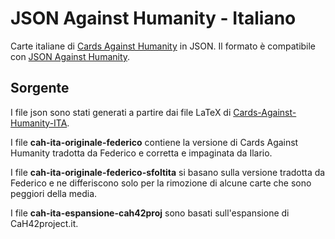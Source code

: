 # JSON Against Humanity - Italiano

Carte italiane di [Cards Against Humanity](https://cardsagainsthumanity.com/) in JSON. Il formato è compatibile con [JSON Against Humanity](https://github.com/crhallberg/json-against-humanity/).

## Sorgente

I file json sono stati generati a partire dai file LaTeX di [Cards-Against-Humanity-ITA](https://github.com/ilario/Cards-Against-Humanity-ITA).

I file **cah-ita-originale-federico** contiene la versione di Cards Against Humanity tradotta da Federico e corretta e impaginata da Ilario.

I file **cah-ita-originale-federico-sfoltita** si basano sulla versione tradotta da Federico e ne differiscono solo per la rimozione di alcune carte che sono peggiori della media.

I file **cah-ita-espansione-cah42proj** sono basati sull'espansione di CaH42project.it.

